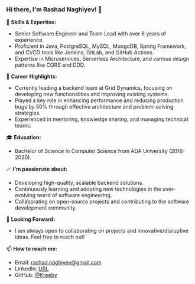 ### Hi there, I'm Rashad Naghiyev! 👋

🔧 **Skills & Expertise:**
- Senior Software Engineer and Team Lead with over 6 years of experience.
- Proficient in Java, PostgreSQL, MySQL, MongoDB, Spring Framework, and CI/CD tools like Jenkins, GitLab, and GitHub Actions.
- Expertise in Microservices, Serverless Architecture, and various design patterns like CQRS and DDD.

🌱 **Career Highlights:**
- Currently leading a backend team at Grid Dynamics, focusing on developing new functionalities and improving existing systems.
- Played a key role in enhancing performance and reducing production bugs by 50% through effective architecture and problem-solving strategies.
- Experienced in mentoring, knowledge sharing, and managing technical teams.

🎓 **Education:**
- Bachelor of Science in Computer Science from ADA University (2016-2020).

📈 **I'm passionate about:**
- Developing high-quality, scalable backend solutions.
- Continuously learning and adopting new technologies in the ever-evolving world of software engineering.
- Collaborating on open-source projects and contributing to the software development community.

👀 **Looking Forward:**
- I am always open to collaborating on projects and innovative/disruptive ideas. Feel free to reach out!

📫 **How to reach me:**
- Email: [rashad.naghiyev@gmail.com](mailto:rashad.naghiyev@gmail.com)
- LinkedIn: [URL](https://www.linkedin.com/in/rashad-naghiyev/)
- GitHub: [@Kreeby](https://github.com/Kreeby)
